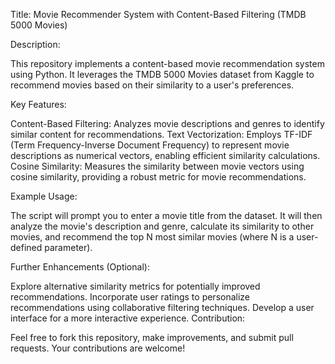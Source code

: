 Title: Movie Recommender System with Content-Based Filtering (TMDB 5000 Movies)

Description:

This repository implements a content-based movie recommendation system using Python. It leverages the TMDB 5000 Movies dataset from Kaggle to recommend movies based on their similarity to a user's preferences.

Key Features:

Content-Based Filtering: Analyzes movie descriptions and genres to identify similar content for recommendations.
Text Vectorization: Employs TF-IDF (Term Frequency-Inverse Document Frequency) to represent movie descriptions as numerical vectors, enabling efficient similarity calculations.
Cosine Similarity: Measures the similarity between movie vectors using cosine similarity, providing a robust metric for movie recommendations.

Example Usage:

The script will prompt you to enter a movie title from the dataset. It will then analyze the movie's description and genre, calculate its similarity to other movies, and recommend the top N most similar movies (where N is a user-defined parameter).

Further Enhancements (Optional):

Explore alternative similarity metrics for potentially improved recommendations.
Incorporate user ratings to personalize recommendations using collaborative filtering techniques.
Develop a user interface for a more interactive experience.
Contribution:

Feel free to fork this repository, make improvements, and submit pull requests. Your contributions are welcome!

